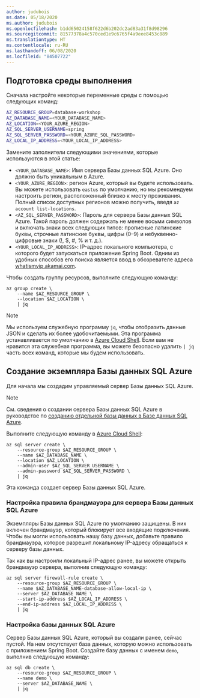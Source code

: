 ```yaml
---
author: judubois
ms.date: 05/18/2020
ms.author: judubois
ms.openlocfilehash: b1dd65024158f622d6b202dc2ad83a31f8d98296
ms.sourcegitcommit: 81577378a4c570ced1e9c6765f4a9eee8453c889
ms.translationtype: HT
ms.contentlocale: ru-RU
ms.lasthandoff: 06/08/2020
ms.locfileid: "84507722"
---
```

## <a name="prepare-the-working-environment"></a>Подготовка среды выполнения

Сначала настройте некоторые переменные среды с помощью следующих команд:

```bash
AZ_RESOURCE_GROUP=database-workshop
AZ_DATABASE_NAME=<YOUR_DATABASE_NAME>
AZ_LOCATION=<YOUR_AZURE_REGION>
AZ_SQL_SERVER_USERNAME=spring
AZ_SQL_SERVER_PASSWORD=<YOUR_AZURE_SQL_PASSWORD>
AZ_LOCAL_IP_ADDRESS=<YOUR_LOCAL_IP_ADDRESS>
```

Замените заполнители следующими значениями, которые используются в этой статье:

- `<YOUR_DATABASE_NAME>`: Имя сервера Базы данных SQL Azure. Оно должно быть уникальным в Azure.
- `<YOUR_AZURE_REGION>`: регион Azure, который вы будете использовать. Вы можете использовать `eastus` по умолчанию, но мы рекомендуем настроить регион, расположенный близко к месту проживания. Полный список доступных регионов можно получить, введя `az account list-locations`.
- `<AZ_SQL_SERVER_PASSWORD>`: Пароль для сервера Базы данных SQL Azure. Такой пароль должен содержать не менее восьми символов и включать знаки всех следующих типов: прописные латинские буквы, строчные латинские буквы, цифры (0–9) и небуквенно-цифровые знаки (!, $, #, % и т. д.).
- `<YOUR_LOCAL_IP_ADDRESS>`: IP-адрес локального компьютера, с которого будет запускаться приложение Spring Boot. Одним из удобных способов его поиска является ввод в обозревателе адреса [whatismyip.akamai.com](http://whatismyip.akamai.com/).

Чтобы создать группу ресурсов, выполните следующую команду:

```azurecli
az group create \
    --name $AZ_RESOURCE_GROUP \
    --location $AZ_LOCATION \
    | jq
```

> [!NOTE]
> Мы используем служебную программу `jq`, чтобы отобразить данные JSON и сделать их более удобочитаемыми. Эта программа устанавливается по умолчанию в [Azure Cloud Shell](https://shell.azure.com/). Если вам не нравится эта служебная программа, вы можете безопасно удалить `| jq` часть всех команд, которые мы будем использовать.

## <a name="create-an-azure-sql-database-instance"></a>Создание экземпляра Базы данных SQL Azure

Для начала мы создадим управляемый сервер Базы данных SQL Azure.

> [!NOTE]
> См. сведения о создании сервера Базы данных SQL Azure в руководстве по [ созданию отдельной базы данных в Базе данных SQL Azure](/azure/sql-database/sql-database-single-database-get-started).

Выполните следующую команду в [Azure Cloud Shell](https://shell.azure.com/):

```azurecli
az sql server create \
    --resource-group $AZ_RESOURCE_GROUP \
    --name $AZ_DATABASE_NAME \
    --location $AZ_LOCATION \
    --admin-user $AZ_SQL_SERVER_USERNAME \
    --admin-password $AZ_SQL_SERVER_PASSWORD \
    | jq
```

Эта команда создает сервер Базы данных SQL Azure.

### <a name="configure-a-firewall-rule-for-your-azure-sql-database-server"></a>Настройка правила брандмауэра для сервера Базы данных SQL Azure

Экземпляры Базы данных SQL Azure по умолчанию защищены. В них включен брандмауэр, который блокирует все входящие подключения. Чтобы вы могли использовать нашу базу данных, добавьте правило брандмауэра, которое разрешит локальному IP-адресу обращаться к серверу базы данных.

Так как вы настроили локальный IP-адрес ранее, вы можете открыть брандмауэр сервера, выполнив следующую команду:

```azurecli
az sql server firewall-rule create \
    --resource-group $AZ_RESOURCE_GROUP \
    --name $AZ_DATABASE_NAME-database-allow-local-ip \
    --server $AZ_DATABASE_NAME \
    --start-ip-address $AZ_LOCAL_IP_ADDRESS \
    --end-ip-address $AZ_LOCAL_IP_ADDRESS \
    | jq
```

### <a name="configure-a-azure-sql-database"></a>Настройка базы данных SQL Azure

Сервер Базы данных SQL Azure, который вы создали ранее, сейчас пустой. На нем отсутствует база данных, которую можно использовать с приложением Spring Boot. Создайте базу данных с именем `demo`, выполнив следующую команду:

```azurecli
az sql db create \
    --resource-group $AZ_RESOURCE_GROUP \
    --name demo \
    --server $AZ_DATABASE_NAME \
    | jq
```
